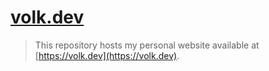 # [volk.dev](https://volk.dev)

> This repository hosts my personal website available at [https://volk.dev](https://volk.dev).
